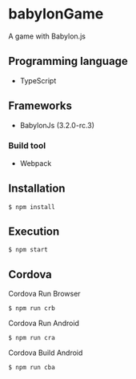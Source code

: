 # babylonGame
A game with Babylon.js

## Programming language
* TypeScript

## Frameworks
* BabylonJs (3.2.0-rc.3)

### Build tool
* Webpack

## Installation
```Shell
$ npm install
```

## Execution
```Shell
$ npm start
```
## Cordova
Cordova Run Browser
```Shell
$ npm run crb
```

Cordova Run Android
```Shell
$ npm run cra
```

Cordova Build Android
```Shell
$ npm run cba
```
